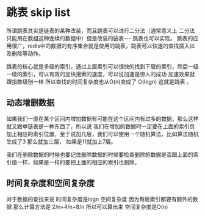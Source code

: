 # 跳表 skip list

所谓跳表其实是链表的某种改装，而且跳表可以进行二分法（通常意义上 二分法只能用在数组这种连续的数据中）但是改装的链表--- 跳表也可以实现。
跳表的应用很广，redis中的数据的有序集合就是使用的跳表，跳表可以快速的查找插入以及删除等动作。

跳表的核心就是多级的索引，通过上层索引可以很快的找到下层的索引，然后一级一级的索引，可以有效的加快搜索的速度，可以说加速是惊人的成功
加速效果就跟指数级别一样 所以查找的时间复杂度也从O(n)变成了 O(logn) 这就是跳表 。

## 动态增删数据

如果我们一直在某个区间内增加数据有可能在这个区间内有过多的数据，那么这样就又跟单链表是一种东西了，所以说
我们在增加的数据时一定要在上面的索引页加上相应的索引位置，至于说加几层，我们可以使用一个随机算法，比如算法随机生成了3 那么就加三层，
如果是11就加上7层。

我们在删除数据的时候也要记住删除数据的时候要检查删除的数据是否跟上面的索引值一样，如果是一样的要把上面的相应的索引也删除。

## 时间复杂度和空间复杂度

对于数据的查找来说 时间复杂度是logn 空间复杂度 因为每层索引都要有额外的数据 那么计算方法是 2/n+4/n+8/n 所以可以算出来 空间复杂度是O(n)
